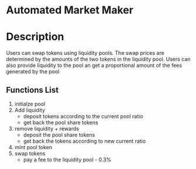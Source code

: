 # Automated Market Maker

# Description
Users can swap tokens using liquidity pools. The swap prices are determined by the amounts of the two tokens in the liquidity pool. Users can also provide liquidity to the pool an get a proportional amount of the fees generated by the pool 

## Functions List
1. initialze pool
2. Add liquidity
    - deposit tokens according to the current pool ratio
    - get back the pool share tokens
3. remove liquidity + rewards
    - deposit the pool share tokens
    - get back the tokens according to new current ratio
4. mint pool token
5. swap tokens
    - pay a fee to the liquidity pool - 0.3%
